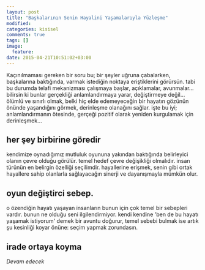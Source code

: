 ```yaml
---
layout: post
title: "Başkalarının Senin Hayalini Yaşamalarıyla Yüzleşme"
modified:
categories: kisisel
comments: true
tags: []
image:
  feature:
date: 2015-04-21T10:51:02+03:00
---
```


Kaçınılmaması gereken bir soru bu; bir şeyler uğruna çabalarken, başkalarına
baktığında, varmak istediğin noktaya eriştiklerini görürsün. tabi bu durumda
telafi mekanizması çalışmaya başlar, açıklamalar, avunmalar... bilirsin ki
bunlar gerçekliği anlamlandırmaya yarar, değiştirmeye değil... 
ölümlü ve sınırlı olmak, belki hiç elde edemeyeceğin bir hayatın gözünün önünde
yaşandığını görmek, derinleşme olanağını sağlar. işte bu iyi; anlamlandırmanın
ötesinde, gerçeği pozitif olarak yeniden kurgulamak için derinleşmek...

her şey birbirine göredir
---
kendimize oynadığımız mutluluk oyununa yakından baktığında belirleyici olanın
çevre olduğu görülür. temel hedef çevre değişikliği olmalıdır. insan türünün en
belirgin özelliği seçilimdir. hayallerine erişmek, senin gibi ortak hayallere
sahip olanlarla sağlayacağın sinerji ve dayanışmayla mümkün olur. 

oyun değiştirci sebep. 
---
o özendiğin hayatı yaşayan insanların bunun için çok temel bir sebepleri
vardır. bunun ne olduğu seni ilgilendirmiyor. kendi kendine 'ben de bu hayatı
yaşamak istiyorum' demek bir avuntu doğurur, temel sebebi bulmak ise artık şu
kesinliği koyar önüne: seçim yapmak zorundasın.

irade ortaya koyma
---
*Devam edecek*

